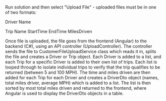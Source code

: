 Run solution and then select "Upload File" - uploaded files must be in one of two formats:

Driver Name

Trip Name StartTime EndTime MilesDriven

Once file is uploaded, the file goes from the frontend (Angular) to the backend (C#), using an API controller (UploadController). The controller sends the file to CustomerFileUploadService class which reads it in, splits the file and creates a Driver or Trip object. Each Driver is added to a list, and each Trip for a specific Driver is added to their own list of trips. Each list is looped through to isolate individual trips to verify that the trip qualifies to be returned (between 5 and 100 MPH). The time and miles driven are then added for each Trip for each Driver and creates a DriverDto object (names, total miles driver, average MPH) which is added to a list. The list is then sorted by most total miles driven and returned to the frontend, where Angular is used to display the DriverDto objects in a table.